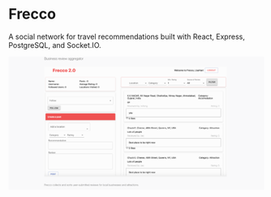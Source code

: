 # Frecco

A social network for travel recommendations built with React, Express, PostgreSQL, and Socket.IO.

![](images/Frecco_SH.png)
